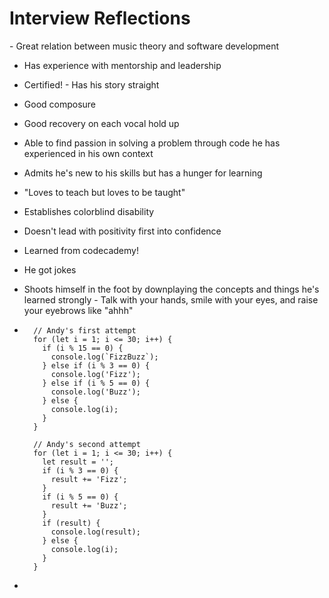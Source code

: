 # Interview Reflections

\- Great relation between music theory and software development 

- Has experience with mentorship and leadership 

- Certified! - Has his story straight 

- Good composure 

- Good recovery on each vocal hold up 

- Able to find passion in solving a problem through code he has experienced in his own context 

- Admits he's new to his skills but has a hunger for learning 

- "Loves to teach but loves to be taught" 

- Establishes colorblind disability    

- Doesn't lead with positivity first into confidence 

- Learned from codecademy! 

- He got jokes    

- Shoots himself in the foot by downplaying the concepts and things he's learned strongly - Talk with your hands, smile with your eyes, and raise your eyebrows like "ahhh"

- ```
    // Andy's first attempt
    for (let i = 1; i <= 30; i++) {
      if (i % 15 == 0) {
        console.log(`FizzBuzz`);
      } else if (i % 3 == 0) {
        console.log('Fizz');
      } else if (i % 5 == 0) {
        console.log('Buzz');
      } else {
        console.log(i);
      }
    }
    
    // Andy's second attempt
    for (let i = 1; i <= 30; i++) {
      let result = '';
      if (i % 3 == 0) {
        result += 'Fizz';
      }
      if (i % 5 == 0) {
        result += 'Buzz';
      }
      if (result) {
        console.log(result);
      } else {
        console.log(i);
      }
    }
    ```

- 